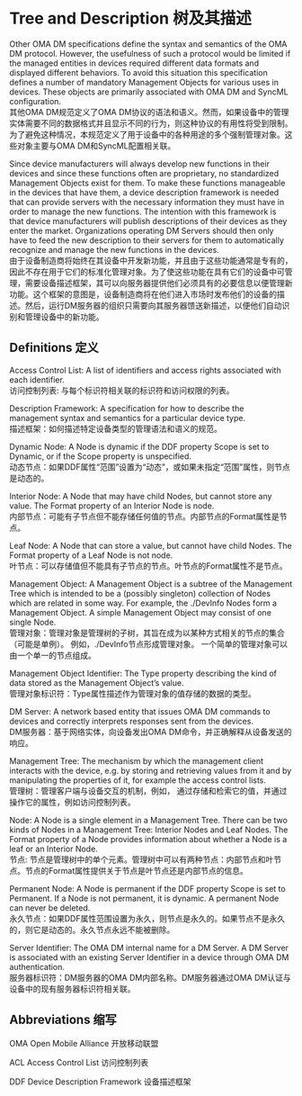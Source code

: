 # Tree and Description 树及其描述

Other OMA DM specifications define the syntax and semantics of the OMA DM protocol. However, the usefulness of such a protocol would be limited if the managed entities in devices required different data formats and displayed different behaviors. To avoid this situation this specification defines a number of mandatory Management Objects for various uses in devices. These objects are primarily associated with OMA DM and SyncML configuration.<br/>
其他OMA DM规范定义了OMA DM协议的语法和语义。然而，如果设备中的管理实体需要不同的数据格式并且显示不同的行为，则这种协议的有用性将受到限制。为了避免这种情况，本规范定义了用于设备中的各种用途的多个强制管理对象。这些对象主要与OMA DM和SyncML配置相关联。

Since device manufacturers will always develop new functions in their devices and since these functions often are proprietary, no standardized Management Objects exist for them. To make these functions manageable in the devices that have them, a device description framework is needed that can provide servers with the necessary information they must have in order to manage the new functions. The intention with this framework is that device manufacturers will publish descriptions of their devices as they enter the market. Organizations operating DM Servers should then only have to feed the new description to their servers for them to automatically recognize and manage the new functions in the devices.<br/>
由于设备制造商将始终在其设备中开发新功能，并且由于这些功能通常是专有的，因此不存在用于它们的标准化管理对象。为了使这些功能在具有它们的设备中可管理，需要设备描述框架，其可以向服务器提供他们必须具有的必要信息以便管理新功能。这个框架的意图是，设备制造商将在他们进入市场时发布他们的设备的描述。然后，运行DM服务器的组织只需要向其服务器馈送新描述，以便他们自动识别和管理设备中的新功能。

## Definitions 定义
Access Control List: A list of identifiers and access rights associated with each identifier.<br/>
访问控制列表: 与每个标识符相关联的标识符和访问权限的列表。

Description Framework: A specification for how to describe the management syntax and semantics for a particular device type.<br/>
描述框架：如何描述特定设备类型的管理语法和语义的规范。

Dynamic Node: A Node is dynamic if the DDF property Scope is set to Dynamic, or if the Scope property is unspecified.<br/>
动态节点：如果DDF属性“范围”设置为“动态”，或如果未指定“范围”属性，则节点是动态的。<br/>

Interior Node: A Node that may have child Nodes, but cannot store any value. The Format property of an Interior Node is node.<br/>
内部节点：可能有子节点但不能存储任何值的节点。内部节点的Format属性是节点。

Leaf Node: A Node that can store a value, but cannot have child Nodes. The Format property of a Leaf Node is not node.<br/>
叶节点：可以存储值但不能具有子节点的节点。叶节点的Format属性不是节点。

Management Object: A Management Object is a subtree of the Management Tree which is intended to be a (possibly singleton) collection of Nodes which are related in some way. For example, the ./DevInfo Nodes form a Management Object. A simple Management Object may consist of one single Node.<br/>
管理对象：管理对象是管理树的子树，其旨在成为以某种方式相关的节点的集合（可能是单例）。 例如，./DevInfo节点形成管理对象。 一个简单的管理对象可以由一个单一的节点组成。

Management Object Identifier: The Type property describing the kind of data stored as the Management Object’s value.<br/>
管理对象标识符：Type属性描述作为管理对象的值存储的数据的类型。

DM Server: A network based entity that issues OMA DM commands to devices and correctly interprets responses sent from the devices.<br/>
DM服务器：基于网络实体，向设备发出OMA DM命令，并正确解释从设备发送的响应。

Management Tree: The mechanism by which the management client interacts with the device, e.g. by storing and retrieving values from it and by manipulating the properties of it, for example the access control lists.
<br/>
管理树：管理客户端与设备交互的机制，例如， 通过存储和检索它的值，并通过操作它的属性，例如访问控制列表。

Node: A Node is a single element in a Management Tree. There can be two kinds of Nodes in a Management Tree: Interior Nodes and Leaf Nodes. The Format property of a Node provides information about whether a Node is a leaf or an Interior Node.<br/>
节点: 节点是管理树中的单个元素。管理树中可以有两种节点：内部节点和叶节点。节点的Format属性提供关于节点是叶节点还是内部节点的信息。

Permanent Node: A Node is permanent if the DDF property Scope is set to Permanent. If a Node is not permanent, it is dynamic. A permanent Node can never be deleted.<br/>
永久节点：如果DDF属性范围设置为永久，则节点是永久的。如果节点不是永久的，则它是动态的。永久节点永远不能被删除。

Server Identifier: The OMA DM internal name for a DM Server. A DM Server is associated with an existing Server Identifier in a device through OMA DM authentication.<br/>
服务器标识符：DM服务器的OMA DM内部名称。DM服务器通过OMA DM认证与设备中的现有服务器标识符相关联。

## Abbreviations 缩写
OMA Open Mobile Alliance 开放移动联盟

ACL Access Control List  访问控制列表

DDF Device Description Framework 设备描述框架